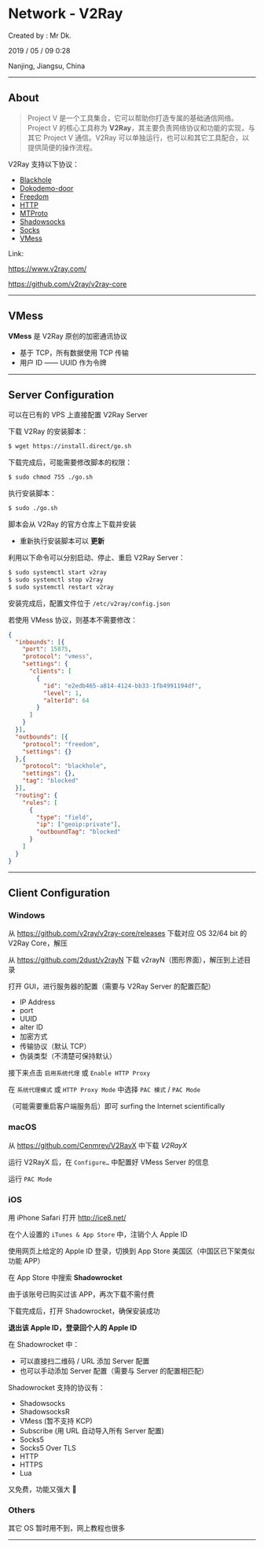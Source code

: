 # Network - V2Ray

Created by : Mr Dk.

2019 / 05 / 09 0:28

Nanjing, Jiangsu, China

---

## About

> Project V 是一个工具集合，它可以帮助你打造专属的基础通信网络。Project V 的核心工具称为 __V2Ray__，其主要负责网络协议和功能的实现，与其它 Project V 通信。V2Ray 可以单独运行，也可以和其它工具配合，以提供简便的操作流程。

V2Ray 支持以下协议：

- [Blackhole](https://www.v2ray.com/chapter_02/protocols/blackhole.html)
- [Dokodemo-door](https://www.v2ray.com/chapter_02/protocols/dokodemo.html)
- [Freedom](https://www.v2ray.com/chapter_02/protocols/freedom.html)
- [HTTP](https://www.v2ray.com/chapter_02/protocols/http.html)
- [MTProto](https://www.v2ray.com/chapter_02/protocols/mtproto.html)
- [Shadowsocks](https://www.v2ray.com/chapter_02/protocols/shadowsocks.html)
- [Socks](https://www.v2ray.com/chapter_02/protocols/socks.html)
- [VMess](https://www.v2ray.com/chapter_02/protocols/vmess.html)

Link:

<https://www.v2ray.com/>

<https://github.com/v2ray/v2ray-core>

---

## VMess

__VMess__ 是 V2Ray 原创的加密通讯协议

* 基于 TCP，所有数据使用 TCP 传输
* 用户 ID —— UUID 作为令牌

---

## Server Configuration

可以在已有的 VPS 上直接配置 V2Ray Server

下载 V2Ray 的安装脚本：

```bash
$ wget https://install.direct/go.sh
```

下载完成后，可能需要修改脚本的权限：

```bash
$ sudo chmod 755 ./go.sh
```

执行安装脚本：

```bash
$ sudo ./go.sh
```

脚本会从 V2Ray 的官方仓库上下载并安装

* 重新执行安装脚本可以 __更新__

利用以下命令可以分别启动、停止、重启 V2Ray Server：

```bash
$ sudo systemctl start v2ray
$ sudo systemctl stop v2ray
$ sudo systemctl restart v2ray
```

安装完成后，配置文件位于 `/etc/v2ray/config.json`

若使用 VMess 协议，则基本不需要修改：

```json
{
  "inbounds": [{
    "port": 15875,
    "protocol": "vmess",
    "settings": {
      "clients": [
        {
          "id": "e2edb465-a814-4124-bb33-1fb4991194df",
          "level": 1,
          "alterId": 64
        }
      ]
    }
  }],
  "outbounds": [{
    "protocol": "freedom",
    "settings": {}
  },{
    "protocol": "blackhole",
    "settings": {},
    "tag": "blocked"
  }],
  "routing": {
    "rules": [
      {
        "type": "field",
        "ip": ["geoip:private"],
        "outboundTag": "blocked"
      }
    ]
  }
}
```

---

## Client Configuration

### Windows

从 <https://github.com/v2ray/v2ray-core/releases> 下载对应 OS 32/64 bit 的 V2Ray Core，解压

从 <https://github.com/2dust/v2rayN> 下载 v2rayN（图形界面），解压到上述目录

打开 GUI，进行服务器的配置（需要与 V2Ray Server 的配置匹配）

* IP Address
* port
* UUID
* alter ID
* 加密方式
* 传输协议（默认 TCP）
* 伪装类型（不清楚可保持默认）

接下来点击 `启用系统代理` 或 `Enable HTTP Proxy`

在 `系统代理模式` 或 `HTTP Proxy Mode` 中选择 `PAC 模式` / `PAC Mode`

（可能需要重启客户端服务后）即可 surfing the Internet scientifically

### macOS

从 https://github.com/Cenmrev/V2RayX 中下载 _V2RayX_

运行 V2RayX 后，在 `Configure…` 中配置好 VMess Server 的信息

运行 `PAC Mode`

### iOS

用 iPhone Safari 打开 <http://ice8.net/>

在个人设置的 `iTunes & App Store` 中，注销个人 Apple ID

使用网页上给定的 Apple ID 登录，切换到 App Store 美国区（中国区已下架类似功能 APP）

在 App Store 中搜索 __Shadowrocket__

由于该账号已购买过该 APP，再次下载不需付费

下载完成后，打开 Shadowrocket，确保安装成功

__退出该 Apple ID，登录回个人的 Apple ID__

在 Shadowrocket 中：

* 可以直接扫二维码 / URL 添加 Server 配置
* 也可以手动添加 Server 配置（需要与 Server 的配置相匹配）

Shadowrocket 支持的协议有：

* Shadowsocks
* ShadowsocksR
* VMess (暂不支持 KCP)
* Subscribe (用 URL 自动导入所有 Server 配置​)
* Socks5
* Socks5 Over TLS
* HTTP
* HTTPS
* Lua

又免费，功能又强大 🤙

### Others

其它 OS 暂时用不到，网上教程也很多

---


